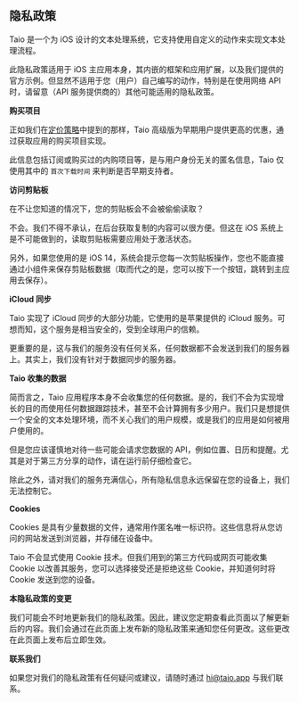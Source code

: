 ## 隐私政策

Taio 是一个为 iOS 设计的文本处理系统，它支持使用自定义的动作来实现文本处理流程。

此隐私政策适用于 iOS 主应用本身，其内嵌的框架和应用扩展，以及我们提供的官方示例。但显然不适用于您（用户）自己编写的动作，特别是在使用网络 API 时，请留意（API 服务提供商的）其他可能适用的隐私政策。

**购买项目**

正如我们在[定价策略](cn/terms.md)中提到的那样，Taio 高级版为早期用户提供更高的优惠，通过获取应用的购买项目实现。

此信息包括订阅或购买过的内购项目等，是与用户身份无关的匿名信息，Taio 仅使用其中的 `首次下载时间` 来判断是否早期支持者。

**访问剪贴板**

在不让您知道的情况下，您的剪贴板会不会被偷偷读取？

不会。我们不得不承认，在后台获取复制的内容可以很方便。但这在 iOS 系统上是不可能做到的，读取剪贴板需要应用处于激活状态。

另外，如果您使用的是 iOS 14，系统会提示您每一次剪贴板操作，您也不能直接通过小组件来保存剪贴板数据（取而代之的是，您可以按下一个按钮，跳转到主应用去保存）。

**iCloud 同步**

Taio 实现了 iCloud 同步的大部分功能，它使用的是苹果提供的 iCloud 服务。可想而知，这个服务是相当安全的，受到全球用户的信赖。

更重要的是，这与我们的服务没有任何关系，任何数据都不会发送到我们的服务器上。其实上，我们没有针对于数据同步的服务器。

**Taio 收集的数据**

简而言之，Taio 应用程序本身不会收集您的任何数据。是的，我们不会为实现增长的目的而使用任何数据跟踪技术，甚至不会计算拥有多少用户。我们只是想提供一个安全的文本处理环境，而不关心我们的用户规模，或是我们的应用是如何被用户使用的。

但是您应该谨慎地对待一些可能会请求您数据的 API，例如位置、日历和提醒。尤其是对于第三方分享的动作，请在运行前仔细检查它。

除此之外，请对我们的服务充满信心，所有隐私信息永远保留在您的设备上，我们无法控制它。

**Cookies**

Cookies 是具有少量数据的文件，通常用作匿名唯一标识符。这些信息将从您访问的网站发送到浏览器，并存储在设备中。

Taio 不会显式使用 Cookie 技术。但我们用到的第三方代码或网页可能收集 Cookie 以改善其服务，您可以选择接受还是拒绝这些 Cookie，并知道何时将 Cookie 发送到您的设备。

**本隐私政策的变更**

我们可能会不时地更新我们的隐私政策。因此，建议您定期查看此页面以了解更新后的内容。我们会通过在此页面上发布新的隐私政策来通知您任何更改。这些更改在此页面上发布后立即生效。

**联系我们**

如果您对我们的隐私政策有任何疑问或建议，请随时通过 hi@taio.app 与我们联系。